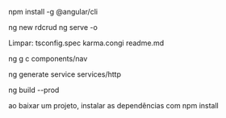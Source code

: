 npm install -g @angular/cli

ng new rdcrud
ng serve -o

Limpar:
tsconfig.spec
karma.congi
readme.md

ng g c components/nav

ng generate service services/http

ng build --prod

ao baixar um projeto, instalar as dependências com npm install